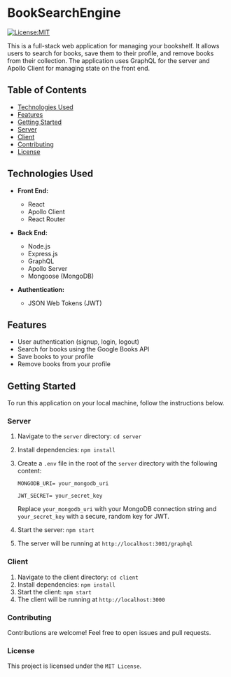 # BookSearchEngine

[![License:MIT](https://img.shields.io/badge/License-MIT-yellow.svg)](https://opensource.org/license/mit/)

This is a full-stack web application for managing your bookshelf. It allows users to search for books, save them to their profile, and remove books from their collection. The application uses GraphQL for the server and Apollo Client for managing state on the front end.

## Table of Contents

- [Technologies Used](#technologies-used)
- [Features](#features)
- [Getting Started](#getting-started)
- [Server](#server)
- [Client](#client)
- [Contributing](#contributing)
- [License](#license)

## Technologies Used

- **Front End:**
  - React
  - Apollo Client
  - React Router

- **Back End:**
  - Node.js
  - Express.js
  - GraphQL
  - Apollo Server
  - Mongoose (MongoDB)

- **Authentication:**
  - JSON Web Tokens (JWT)

## Features

- User authentication (signup, login, logout)
- Search for books using the Google Books API
- Save books to your profile
- Remove books from your profile

## Getting Started

To run this application on your local machine, follow the instructions below.

### Server

1. Navigate to the `server` directory: `cd server`
2. Install dependencies: `npm install`
3. Create a `.env` file in the root of the `server` directory with the following content:

   ``````
   MONGODB_URI= your_mongodb_uri
   
   JWT_SECRET= your_secret_key
   ``````

   Replace `your_mongodb_uri` with your MongoDB connection string and `your_secret_key` with a secure, random key for JWT.

4. Start the server: `npm start`
5. The server will be running at `http://localhost:3001/graphql`

### Client

1. Navigate to the client directory: `cd client`
2. Install dependencies: `npm install`
3. Start the client: `npm start`
4. The client will be running at `http://localhost:3000`

### Contributing
Contributions are welcome! Feel free to open issues and pull requests.

### License
This project is licensed under the `MIT License`.


